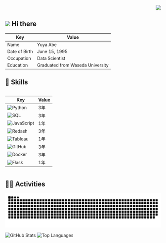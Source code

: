<!-- 1. GitHub usernameを変更 -->
<div align="right">
  <img src="https://komarev.com/ghpvc/?username=hopopyuya" />
</div>


## <img src="https://media.giphy.com/media/hvRJCLFzcasrR4ia7z/giphy.gif" width="28"> Hi there

| Key         | Value                                             |
|-------------|---------------------------------------------------|
| Name        | Yuya Abe                                      |
| Date of Birth | June 15, 1995                                  |
| Occupation  | Data Scientist                                    |
| Education   | Graduated from Waseda University |


## 🌱 Skills

<div style="display: grid; gap: 15px; grid-col; grid-template-columns: repeat(auto-fit, minmax(300px, 1fr));">

<div>

|Key|Value|
|---|---|
|<img alt="Python" src="https://img.shields.io/badge/-Python-3776AB?style=flat-square&logo=Python&logoColor=white" />|3年|
|<img alt="SQL" src="https://img.shields.io/badge/-SQL-000?&logo=MySQL&logoColor=4479A1" />|3年|
|<img alt="JavaScript" src="https://img.shields.io/badge/-JavaScript-F7DF1E?style=flat-square&logo=JavaScript&logoColor=white" />|1年|
|<img alt="Redash" src="https://img.shields.io/badge/-Reash-FFFFFF.svg?logo=Redash&style=popout" />|3年|
|<img alt="Tableau" src="https://img.shields.io/badge/-Tableau-FFFFFF.svg?logo=tableau&style=flat-square" />|1年|
|<img alt="GitHub" src="https://img.shields.io/badge/GitHub-black?logo=github" />|3年|
|<img alt="Docker" src="https://img.shields.io/badge/-Docker-46a2f1?style=flat-square&logo=docker&logoColor=white" />|3年|
|<img alt="Flask" src="https://img.shields.io/badge/-Flask-000000.svg?logo=flask&style=flat" />|1年|

</div>

</div>


## 🏃‍♀️ Activities

<div align="left">

  <!-- GitHub Contribution Grid Snake -->
  ![](https://raw.githubusercontent.com/hopopyuya/hopopyuya/output/github-contribution-grid-snake.svg)

  <!-- GitHub Stats -->
  <img alt="GitHub Stats" height="170px" src="https://github-readme-stats.vercel.app/api?username=hopopyuya&theme=vue-dark&show_icons=true" />
  
  <!-- Top Languages -->
  <img alt="Top Languages" height="170px" src="https://github-readme-stats.vercel.app/api/top-langs/?username=hopopyuya&theme=vue-dark&layout=compact" />

</div>
